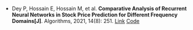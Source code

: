 * Dey P, Hossain E, Hossain M, et al. <b>Comparative Analysis of Recurrent Neural Networks in Stock Price Prediction for Different Frequency Domains[J]</b>. Algorithms, 2021, 14(8): 251. [Link](https://www.mdpi.com/1999-4893/14/8/251) [Code](https://github.com/ehfahad/Comparative-Analysis-of-RNNs-in-Stock-Price-Prediction)
